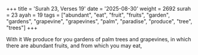 +++
title = 'Surah 23, Verses 19'
date = '2025-08-30'
weight = 2692
surah = 23
ayah = 19
tags = ["abundant", "eat", "fruit", "fruits", "garden", "gardens", "grapevine", "grapevines", "palm", "paradise", "produce", "tree", "trees"]
+++

With it We produce for you gardens of palm trees and grapevines, in which there are abundant fruits, and from which you may eat,
